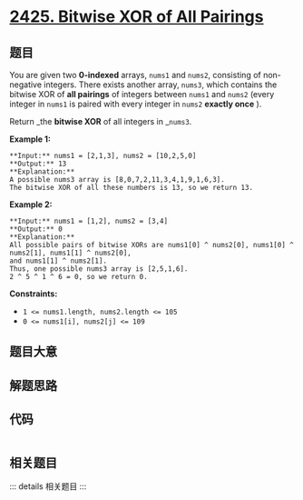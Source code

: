 # [2425. Bitwise XOR of All Pairings](https://leetcode.com/problems/bitwise-xor-of-all-pairings)

## 题目

You are given two **0-indexed** arrays, `nums1` and `nums2`, consisting of
non-negative integers. There exists another array, `nums3`, which contains the
bitwise XOR of **all pairings** of integers between `nums1` and `nums2` (every
integer in `nums1` is paired with every integer in `nums2` **exactly once** ).

Return _the **bitwise XOR** of all integers in _`nums3`.



**Example 1:**

    
    
    **Input:** nums1 = [2,1,3], nums2 = [10,2,5,0]
    **Output:** 13
    **Explanation:**
    A possible nums3 array is [8,0,7,2,11,3,4,1,9,1,6,3].
    The bitwise XOR of all these numbers is 13, so we return 13.
    

**Example 2:**

    
    
    **Input:** nums1 = [1,2], nums2 = [3,4]
    **Output:** 0
    **Explanation:**
    All possible pairs of bitwise XORs are nums1[0] ^ nums2[0], nums1[0] ^ nums2[1], nums1[1] ^ nums2[0],
    and nums1[1] ^ nums2[1].
    Thus, one possible nums3 array is [2,5,1,6].
    2 ^ 5 ^ 1 ^ 6 = 0, so we return 0.
    



**Constraints:**

  * `1 <= nums1.length, nums2.length <= 105`
  * `0 <= nums1[i], nums2[j] <= 109`


## 题目大意

## 解题思路

## 代码

```javascript

```

## 相关题目

::: details 相关题目
:::
